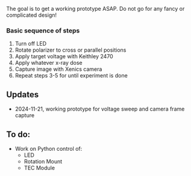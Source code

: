 
The goal is to get a working prototype ASAP. Do not go for any fancy or complicated design!

### Basic sequence of steps

1. Turn off LED
2. Rotate polarizer to cross or parallel positions
3. Apply target voltage with Keithley 2470
4. Apply whatever x-ray dose
5. Capture image with Xenics camera
6. Repeat steps 3-5 for until experiment is done

## Updates

* 2024-11-21, working prototype for voltage sweep and camera frame capture


## To do:
* Work on Python control of:
    - LED
    - Rotation Mount
    - TEC Module
